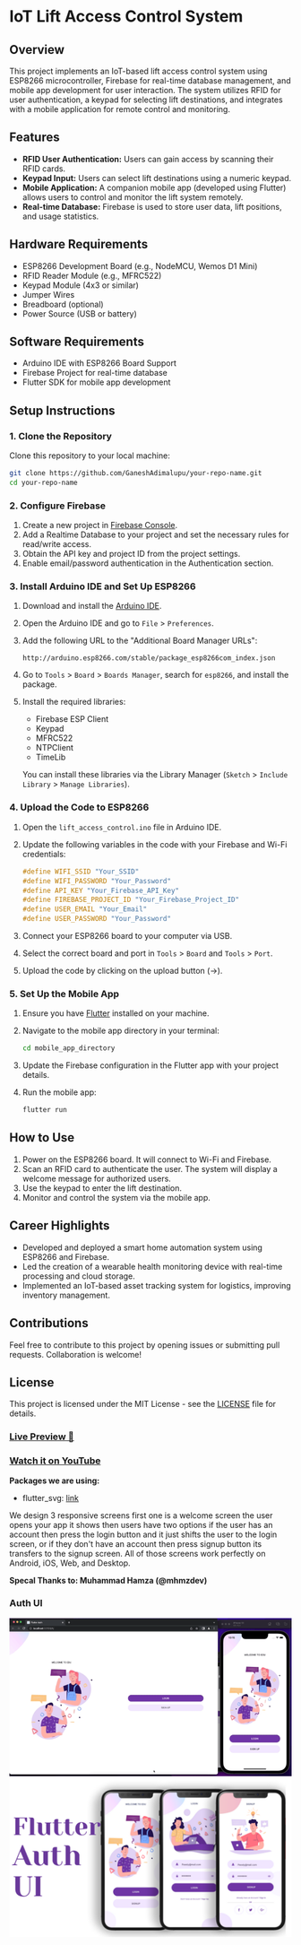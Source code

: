 
# IoT Lift Access Control System

## Overview

This project implements an IoT-based lift access control system using ESP8266 microcontroller, Firebase for real-time database management, and mobile app development for user interaction. The system utilizes RFID for user authentication, a keypad for selecting lift destinations, and integrates with a mobile application for remote control and monitoring.

## Features

- **RFID User Authentication:** Users can gain access by scanning their RFID cards.
- **Keypad Input:** Users can select lift destinations using a numeric keypad.
- **Mobile Application:** A companion mobile app (developed using Flutter) allows users to control and monitor the lift system remotely.
- **Real-time Database:** Firebase is used to store user data, lift positions, and usage statistics.

## Hardware Requirements

- ESP8266 Development Board (e.g., NodeMCU, Wemos D1 Mini)
- RFID Reader Module (e.g., MFRC522)
- Keypad Module (4x3 or similar)
- Jumper Wires
- Breadboard (optional)
- Power Source (USB or battery)

## Software Requirements

- Arduino IDE with ESP8266 Board Support
- Firebase Project for real-time database
- Flutter SDK for mobile app development

## Setup Instructions

### 1. Clone the Repository

Clone this repository to your local machine:

```bash
git clone https://github.com/GaneshAdimalupu/your-repo-name.git
cd your-repo-name
```

### 2. Configure Firebase

1. Create a new project in [Firebase Console](https://console.firebase.google.com/).
2. Add a Realtime Database to your project and set the necessary rules for read/write access.
3. Obtain the API key and project ID from the project settings.
4. Enable email/password authentication in the Authentication section.

### 3. Install Arduino IDE and Set Up ESP8266

1. Download and install the [Arduino IDE](https://www.arduino.cc/en/software).
2. Open the Arduino IDE and go to `File` > `Preferences`.
3. Add the following URL to the "Additional Board Manager URLs":

   ```
   http://arduino.esp8266.com/stable/package_esp8266com_index.json
   ```

4. Go to `Tools` > `Board` > `Boards Manager`, search for `esp8266`, and install the package.
5. Install the required libraries:

   - Firebase ESP Client
   - Keypad
   - MFRC522
   - NTPClient
   - TimeLib

   You can install these libraries via the Library Manager (`Sketch` > `Include Library` > `Manage Libraries`).

### 4. Upload the Code to ESP8266

1. Open the `lift_access_control.ino` file in Arduino IDE.
2. Update the following variables in the code with your Firebase and Wi-Fi credentials:

   ```cpp
   #define WIFI_SSID "Your_SSID"
   #define WIFI_PASSWORD "Your_Password"
   #define API_KEY "Your_Firebase_API_Key"
   #define FIREBASE_PROJECT_ID "Your_Firebase_Project_ID"
   #define USER_EMAIL "Your_Email"
   #define USER_PASSWORD "Your_Password"
   ```

3. Connect your ESP8266 board to your computer via USB.
4. Select the correct board and port in `Tools` > `Board` and `Tools` > `Port`.
5. Upload the code by clicking on the upload button (→).

### 5. Set Up the Mobile App

1. Ensure you have [Flutter](https://flutter.dev/docs/get-started/install) installed on your machine.
2. Navigate to the mobile app directory in your terminal:

   ```bash
   cd mobile_app_directory
   ```

3. Update the Firebase configuration in the Flutter app with your project details.
4. Run the mobile app:

   ```bash
   flutter run
   ```

## How to Use

1. Power on the ESP8266 board. It will connect to Wi-Fi and Firebase.
2. Scan an RFID card to authenticate the user. The system will display a welcome message for authorized users.
3. Use the keypad to enter the lift destination.
4. Monitor and control the system via the mobile app.

## Career Highlights

- Developed and deployed a smart home automation system using ESP8266 and Firebase.
- Led the creation of a wearable health monitoring device with real-time processing and cloud storage.
- Implemented an IoT-based asset tracking system for logistics, improving inventory management.

## Contributions

Feel free to contribute to this project by opening issues or submitting pull requests. Collaboration is welcome!

## License

This project is licensed under the MIT License - see the [LICENSE](LICENSE) file for details.

### [Live Preview 🔴 ](https://abuanwar072.github.io/Welcome-Login-Signup-Page-Flutter/#/)

### [Watch it on YouTube](https://youtu.be/8gJ_WRmxyW0)

**Packages we are using:**

- flutter_svg: [link](https://pub.dev/packages/flutter_svg)

We design 3 responsive screens first one is a welcome screen the user opens your app it shows then users have two options if the user has an account then press the login button and it just shifts the user to the login screen, or if they don't have an account then press signup button its transfers to the signup screen. All of those screens work perfectly on Android, iOS, Web, and Desktop.

**Specal Thanks to: Muhammad Hamza (@mhmzdev)**

### Auth UI

![Preview UI](/preview.gif)
![App UI](/UI.png)

